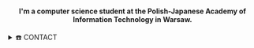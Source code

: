 <div align="center">
<h4 align="center">I'm a computer science student at the Polish-Japanese Academy of Information Technology in Warsaw.</h4>
</div>



<details>
  <summary>☎️ CONTACT</summary>
<div>
  <samp>
    <h2 align="center">😎 you can find me on:</h2>
    <p align="center">
      <br/>
      <a href="https://pl.linkedin.com/in/jakub-urbański-9ab9a212b" target="blank"><img align="center"
         src="https://img.shields.io/badge/linkedin-%231DA1F2.svg?style=for-the-badge&logo=linkedin&logoColor=white"
         alt="azzar" height="30"/></a>
         <a href="https://mailto:ivo.urbanski@gmail.com" target="blank"><img align="center"
         src="https://img.shields.io/badge/gmail-EA4335.svg?style=for-the-badge&logo=gmail&logoColor=white"
         alt="azzar" height="30"/></a>
    </p>
  <p align="center">
      <a href="https://www.instagram.com/kubaivo/" target="blank"><img align="center"
         src="https://img.shields.io/badge/instagram-%23E4405F.svg?style=for-the-badge&logo=Instagram&logoColor=white"
         alt="azzar" height="30"/></a>
      <br>
    </p>
  </samp>
</div>
</details>







